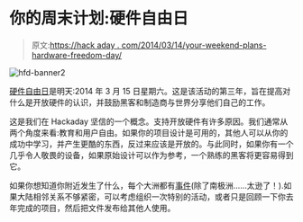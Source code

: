 # 你的周末计划:硬件自由日

> 原文:[https://hack aday . com/2014/03/14/your-weekend-plans-hardware-freedom-day/](https://hackaday.com/2014/03/14/your-weekend-plans-hardware-freedom-day/)

![hfd-banner2](../Images/ccae9c72c6fbb5159eb0a598a024be1e.png)

[硬件自由日](http://www.hfday.org/)是明天:2014 年 3 月 15 日星期六。这是该活动的第三年，旨在提高对什么是开放硬件的认识，并鼓励黑客和制造商与世界分享他们自己的工作。

这是我们在 Hackaday 坚信的一个概念。支持开放硬件有许多原因。我们通常从两个角度来看:教育和用户自由。如果你的项目设计是可用的，其他人可以从你的成功中学习，并产生更酷的东西，反过来应该是开放的。与此同时，如果你有一个几乎令人敬畏的设备，如果原始设计可以作为参考，一个熟练的黑客将更容易得到它。

如果你想知道你附近发生了什么，每个大洲都有[事件](http://www.hfday.org/map/index.php?year=2014)(除了南极洲……太逊了！).如果大陆相邻关系不够紧密，可以考虑组织一次特别的活动，或者只是回顾一下你去年完成的项目，然后把文件发布给其他人使用。